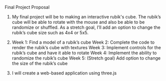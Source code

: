 Final Project Proposal

1) My final project will be to making an interactive rubik's cube. 
   The rubik’s cube will be able to rotate with the mouse and also be able to be randomize or shuffled.
   As a stretch goal, I’ll add an option to change the rubik’s cube size such as 4x4 or 5x5.

2) Week 1: Find a model of a rubik’s cube 
Week 2: Complete the code to render the rubik’s cube with textures
Week 3: Implement controls for the rubik’s cube and have it able to rotate
Week 4: Implement the ability to randomize the rubik’s cube
Week 5: (Stretch goal) Add option to change the size of the rubik’s cube

3) I will create a web-based application using three.js
